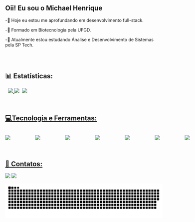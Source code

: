 ## Oii! Eu sou o Michael Henrique

<div>
  <p>-🔭 Hoje eu estou me aprofundando em desenvolvimento full-stack.</p>
  <p>-🔭 Formado em Biotecnologia pela UFGD.</p>
  <p>-🌱 Atualmente estou estudando Ánalise e Desenvolvimento de Sistemas pela SP Tech.</p>
</div>
<br>
<br>

## 📊 Estatísticas:
<div align="center">
  <a href="https://github.com/zzzmiike">
  <img height="170em" src="https://github-readme-stats.vercel.app/api/top-langs/?username=zzzmiike&layout=compact&langs_count=7&theme=dark"/>
  <img height="170em" src="https://github-readme-stats.vercel.app/api?username=zzzmiike&show_icons=true&theme=dark&include_all_commits=true&count_private=true"/>
     <img  align="right" width="450px" src="https://api.readyplayer.me/v1/avatars/64519c126b9890ec02e2d08d.png?cacheControl=true&uat=2023-02-18T23:43:52.083Z">
</div>

<br>
<br>
  
## 💻Tecnologia e Ferramentas:
  <br>
<div style="display: flex; gap: 5rem;">
  <img width="50px" src="https://cdn.jsdelivr.net/gh/devicons/devicon/icons/html5/html5-original.svg" />
  <img width="50px" src="https://cdn.jsdelivr.net/gh/devicons/devicon/icons/css3/css3-original.svg" />
  <img width="50px" src="https://cdn.jsdelivr.net/gh/devicons/devicon/icons/javascript/javascript-plain.svg" />
  <img width="50px" src="https://cdn.jsdelivr.net/gh/devicons/devicon/icons/vscode/vscode-original.svg" />
  <img width="50px" src="https://cdn.jsdelivr.net/gh/devicons/devicon/icons/figma/figma-original.svg" />
  <img width="50px" src="https://cdn.jsdelivr.net/gh/devicons/devicon/icons/photoshop/photoshop-plain.svg" />
  <img width="50px" src="https://cdn.jsdelivr.net/gh/devicons/devicon/icons/illustrator/illustrator-plain.svg" />
</div>
<br>
  <br>

## 📩 Contatos:
<div>
  <a href="https://www.instagram.com/zzz.mike" target="_blank"><img src="https://img.shields.io/badge/-Instagram-%23E4405F?style=for-the-badge&logo=instagram&logoColor=white" target="_blank"></a>
  <a href="https://www.linkedin.com/in/michael-henrique-teixeira-754b29196/" target="_blank"><img src="https://img.shields.io/badge/-LinkedIn-%230077B5?style=for-the-badge&logo=linkedin&logoColor=white" target="_blank"></a> 
</div>

![Snake animation](https://github.com/zzzmiike/zzzmiike/blob/output/github-contribution-grid-snake-dark.svg)
<!-- &count_private=true -->
